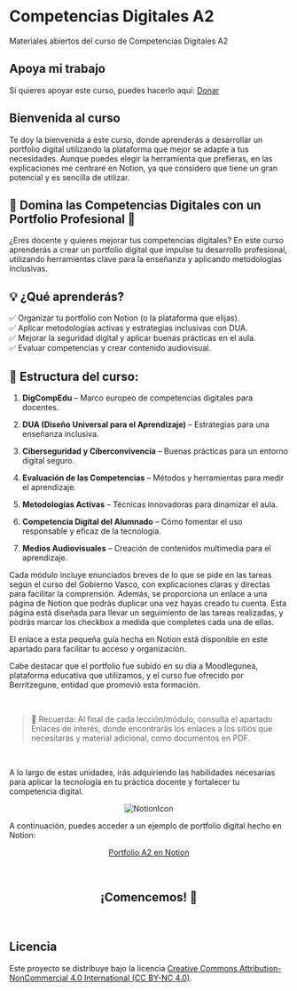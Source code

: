 # Competencias Digitales A2
Materiales abiertos del curso de Competencias Digitales A2

## Apoya mi trabajo
Si quieres apoyar este curso, puedes hacerlo aquí: [Donar](https://paypal.me/eriksenwolf?locale.x=es_ES&country.x=ES)

## Bienvenida al curso
Te doy la bienvenida a este curso, donde aprenderás a desarrollar un portfolio digital utilizando la plataforma que mejor se adapte a tus necesidades. Aunque puedes elegir la herramienta que prefieras, en las explicaciones me centraré en Notion, ya que considero que tiene un gran potencial y es sencilla de utilizar.

## 🔹 Domina las Competencias Digitales con un Portfolio Profesional 🔹

¿Eres docente y quieres mejorar tus competencias digitales? En este curso aprenderás a crear un portfolio digital que impulse tu desarrollo profesional, utilizando herramientas clave para la enseñanza y aplicando metodologías inclusivas.

## 💡 ¿Qué aprenderás?
✅ Organizar tu portfolio con Notion (o la plataforma que elijas). </br>
✅ Aplicar metodologías activas y estrategias inclusivas con DUA. </br>
✅ Mejorar la seguridad digital y aplicar buenas prácticas en el aula. </br>
✅ Evaluar competencias y crear contenido audiovisual. </br>

## 📌 Estructura del curso:

1. **DigCompEdu** – Marco europeo de competencias digitales para docentes.

2. **DUA (Diseño Universal para el Aprendizaje)** – Estrategias para una enseñanza inclusiva.

3. **Ciberseguridad y Ciberconvivencia** – Buenas prácticas para un entorno digital seguro.

4. **Evaluación de las Competencias** – Métodos y herramientas para medir el aprendizaje.

5. **Metodologías Activas** – Técnicas innovadoras para dinamizar el aula.

6. **Competencia Digital del Alumnado** – Cómo fomentar el uso responsable y eficaz de la tecnología.

7. **Medios Audiovisuales** – Creación de contenidos multimedia para el aprendizaje.

Cada módulo incluye enunciados breves de lo que se pide en las tareas según el curso del Gobierno Vasco, con explicaciones claras y directas para facilitar la comprensión. Además, se proporciona un enlace a una página de Notion que podrás duplicar una vez hayas creado tu cuenta. Esta página está diseñada para llevar un seguimiento de las tareas realizadas, y podrás marcar los checkbox a medida que completes cada una de ellas.

El enlace a esta pequeña guía hecha en Notion está disponible en este apartado para facilitar tu acceso y organización.

Cabe destacar que el portfolio fue subido en su día a Moodlegunea, plataforma educativa que utilizamos, y el curso fue ofrecido por Berritzegune, entidad que promovió esta formación.

</br>

> 📌 Recuerda: Al final de cada lección/módulo, consulta el apartado Enlaces de interés, donde encontrarás los enlaces a los sitios que necesitarás y material adicional, como documentos en PDF.

</br>

A lo largo de estas unidades, irás adquiriendo las habilidades necesarias para aplicar la tecnología en tu práctica docente y fortalecer tu competencia digital.

<p align="center">
  <img src="https://img.icons8.com/?size=100&id=uVERmCBZZACL&format=png&color=000000" alt="NotionIcon" />
</p>

A continuación, puedes acceder a un ejemplo de portfolio digital hecho en Notion:

<p align="center">
<a href= "https://eriksenwolf.notion.site/Competencias-Digitales-A2-1d04e3ab08e3803bbb43dcaf8bb6ae5d?pvs=4">Portfolio A2 en Notion</a>
</p>

</br>

<h2 align="center">¡Comencemos! 🚀</h2> </br>

## Licencia
Este proyecto se distribuye bajo la licencia 
[Creative Commons Attribution-NonCommercial 4.0 International (CC BY-NC 4.0)](https://creativecommons.org/licenses/by-nc/4.0/).
